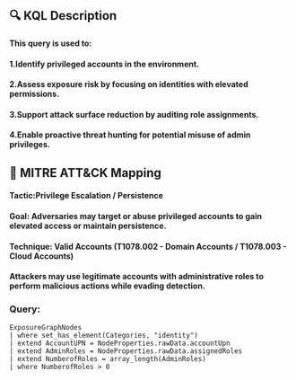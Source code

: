 ## 🔍 KQL Description
#### This query is used to:
#### 1.Identify privileged accounts in the environment.
#### 2.Assess exposure risk by focusing on identities with elevated permissions.
#### 3.Support attack surface reduction by auditing role assignments.
#### 4.Enable proactive threat hunting for potential misuse of admin privileges.
## 🧩 MITRE ATT&CK Mapping
#### Tactic:Privilege Escalation / Persistence
#### Goal: Adversaries may target or abuse privileged accounts to gain elevated access or maintain persistence.
#### Technique: Valid Accounts (T1078.002 - Domain Accounts / T1078.003 - Cloud Accounts)
#### Attackers may use legitimate accounts with administrative roles to perform malicious actions while evading detection.
### Query:
```KQL
ExposureGraphNodes
| where set_has_element(Categories, "identity")
| extend AccountUPN = NodeProperties.rawData.accountUpn
| extend AdminRoles = NodeProperties.rawData.assignedRoles
| extend NumberofRoles = array_length(AdminRoles)
| where NumberofRoles > 0
```
